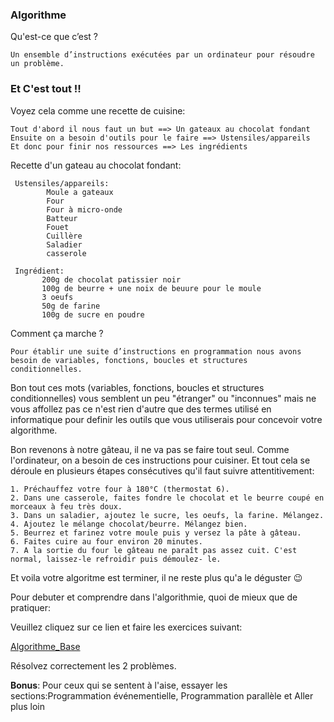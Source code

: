 ### Algorithme

Qu'est-ce que c’est ?

    Un ensemble d’instructions exécutées par un ordinateur pour résoudre un problème.
    
 ### Et C'est tout !! 
 Voyez cela comme une recette de cuisine:
    
    Tout d'abord il nous faut un but ==> Un gateaux au chocolat fondant
    Ensuite on a besoin d'outils pour le faire ==> Ustensiles/appareils
    Et donc pour finir nos ressources ==> Les ingrédients
 Recette d'un gateau au chocolat fondant:
 
     Ustensiles/appareils:
            Moule a gateaux
            Four
            Four à micro-onde
            Batteur
            Fouet
            Cuillère 
            Saladier
            casserole

     Ingrédient:
           200g de chocolat patissier noir
           100g de beurre + une noix de beuure pour le moule
           3 oeufs
           50g de farine
           100g de sucre en poudre

Comment ça marche ?

    Pour établir une suite d’instructions en programmation nous avons besoin de variables, fonctions, boucles et structures  conditionnelles.

Bon tout ces mots (variables, fonctions, boucles et structures conditionnelles)  vous semblent un peu "étranger" ou "inconnues" mais ne vous affollez pas ce n'est rien d'autre que des termes utilisé en informatique pour definir les outils que vous utiliserais pour concevoir votre algorithme.

Bon revenons à notre gâteau, il ne va pas se faire tout seul. Comme l'ordinateur, on a besoin de ces instructions pour cuisiner.
Et tout cela se déroule en plusieurs étapes consécutives qu'il faut suivre attentitivement:

    1. Préchauffez votre four à 180°C (thermostat 6).
    2. Dans une casserole, faites fondre le chocolat et le beurre coupé en morceaux à feu très doux.
    3. Dans un saladier, ajoutez le sucre, les oeufs, la farine. Mélangez.
    4. Ajoutez le mélange chocolat/beurre. Mélangez bien.
    5. Beurrez et farinez votre moule puis y versez la pâte à gâteau.
    6. Faites cuire au four environ 20 minutes.
    7. A la sortie du four le gâteau ne paraît pas assez cuit. C'est normal, laissez-le refroidir puis démoulez- le.

Et voila votre algoritme est terminer, il ne reste plus qu'a le déguster :wink:

Pour debuter et comprendre dans l'algorithmie, quoi de mieux que de pratiquer:

Veuillez cliquez sur ce lien et faire les exercices suivant:
    
   [Algorithme_Base](https://www.kwyk.fr/algorithme/sommaire/)

Résolvez correctement les 2 problèmes.

__Bonus__: Pour ceux qui se sentent à l'aise, essayer les sections:Programmation événementielle, Programmation parallèle et Aller plus loin
